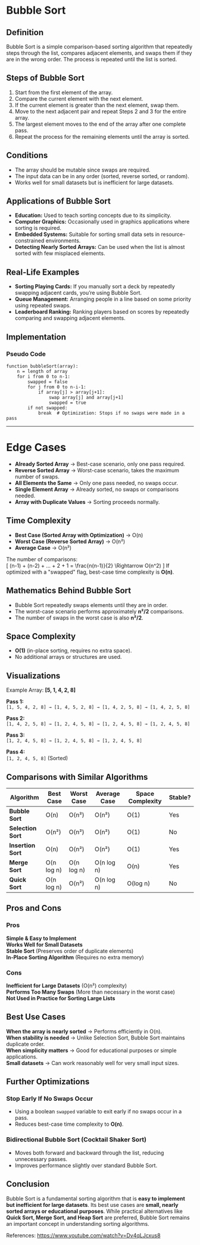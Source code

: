 # Bubble Sort 

## Definition  
Bubble Sort is a simple comparison-based sorting algorithm that repeatedly steps through the list, compares adjacent elements, and swaps them if they are in the wrong order. The process is repeated until the list is sorted.  

## Steps of Bubble Sort  
1. Start from the first element of the array.  
2. Compare the current element with the next element.  
3. If the current element is greater than the next element, swap them.  
4. Move to the next adjacent pair and repeat Steps 2 and 3 for the entire array.  
5. The largest element moves to the end of the array after one complete pass.  
6. Repeat the process for the remaining elements until the array is sorted.  

## Conditions  
- The array should be mutable since swaps are required.  
- The input data can be in any order (sorted, reverse sorted, or random).  
- Works well for small datasets but is inefficient for large datasets.  

## Applications of Bubble Sort  
- **Education:** Used to teach sorting concepts due to its simplicity.  
- **Computer Graphics:** Occasionally used in graphics applications where sorting is required.  
- **Embedded Systems:** Suitable for sorting small data sets in resource-constrained environments.  
- **Detecting Nearly Sorted Arrays:** Can be used when the list is almost sorted with few misplaced elements.  

## Real-Life Examples  
- **Sorting Playing Cards:** If you manually sort a deck by repeatedly swapping adjacent cards, you’re using Bubble Sort.  
- **Queue Management:** Arranging people in a line based on some priority using repeated swaps.  
- **Leaderboard Ranking:** Ranking players based on scores by repeatedly comparing and swapping adjacent elements.  

## Implementation  

### Pseudo Code  
```text
function bubbleSort(array):
    n = length of array
    for i from 0 to n-1:
        swapped = false
        for j from 0 to n-i-1:
            if array[j] > array[j+1]:
                swap array[j] and array[j+1]
                swapped = true
        if not swapped:
            break  # Optimization: Stops if no swaps were made in a pass
```
---

# Edge Cases  
- **Already Sorted Array** → Best-case scenario, only one pass required.  
- **Reverse Sorted Array** → Worst-case scenario, takes the maximum number of swaps.  
- **All Elements the Same** → Only one pass needed, no swaps occur.  
- **Single Element Array** → Already sorted, no swaps or comparisons needed.  
- **Array with Duplicate Values** → Sorting proceeds normally.  

## Time Complexity  
- **Best Case (Sorted Array with Optimization)** → O(n)  
- **Worst Case (Reverse Sorted Array)** → O(n²)  
- **Average Case** → O(n²)  

The number of comparisons:  
\[
(n-1) + (n-2) + ... + 2 + 1 = \frac{n(n-1)}{2} \Rightarrow O(n^2)
\]
If optimized with a "swapped" flag, best-case time complexity is **O(n)**.  

## Mathematics Behind Bubble Sort  
- Bubble Sort repeatedly swaps elements until they are in order.  
- The worst-case scenario performs approximately **n²/2** comparisons.  
- The number of swaps in the worst case is also **n²/2**.  

## Space Complexity  
- **O(1)** (in-place sorting, requires no extra space).  
- No additional arrays or structures are used.  

## Visualizations  
Example Array: **[5, 1, 4, 2, 8]**  

**Pass 1:**  
`[1, 5, 4, 2, 8] → [1, 4, 5, 2, 8] → [1, 4, 2, 5, 8] → [1, 4, 2, 5, 8]`  

**Pass 2:**  
`[1, 4, 2, 5, 8] → [1, 2, 4, 5, 8] → [1, 2, 4, 5, 8] → [1, 2, 4, 5, 8]`  

**Pass 3:**  
`[1, 2, 4, 5, 8] → [1, 2, 4, 5, 8] → [1, 2, 4, 5, 8]`  

**Pass 4:**  
`[1, 2, 4, 5, 8]` (Sorted)  

## Comparisons with Similar Algorithms  

| Algorithm       | Best Case | Worst Case | Average Case | Space Complexity | Stable? |
|---------------|----------|-----------|--------------|-----------------|--------|
| **Bubble Sort** | O(n) | O(n²) | O(n²) | O(1) |  Yes |
| **Selection Sort** | O(n²) | O(n²) | O(n²) | O(1) |  No |
| **Insertion Sort** | O(n) | O(n²) | O(n²) | O(1) |  Yes |
| **Merge Sort** | O(n log n) | O(n log n) | O(n log n) | O(n) |  Yes |
| **Quick Sort** | O(n log n) | O(n²) | O(n log n) | O(log n) |  No |

## Pros and Cons  

### Pros  
 **Simple & Easy to Implement**  
 **Works Well for Small Datasets**  
 **Stable Sort** (Preserves order of duplicate elements)  
 **In-Place Sorting Algorithm** (Requires no extra memory)  

###  Cons  
 **Inefficient for Large Datasets** (O(n²) complexity)  
 **Performs Too Many Swaps** (More than necessary in the worst case)  
 **Not Used in Practice for Sorting Large Lists**  

## Best Use Cases  
**When the array is nearly sorted** → Performs efficiently in O(n).  
**When stability is needed** → Unlike Selection Sort, Bubble Sort maintains duplicate order.  
**When simplicity matters** → Good for educational purposes or simple applications.  
**Small datasets** → Can work reasonably well for very small input sizes.  

## Further Optimizations  

### **Stop Early If No Swaps Occur**  
- Using a boolean `swapped` variable to exit early if no swaps occur in a pass.  
- Reduces best-case time complexity to **O(n)**.  

### **Bidirectional Bubble Sort (Cocktail Shaker Sort)**  
- Moves both forward and backward through the list, reducing unnecessary passes.  
- Improves performance slightly over standard Bubble Sort.  

## Conclusion  
Bubble Sort is a fundamental sorting algorithm that is **easy to implement but inefficient for large datasets**. Its best use cases are **small, nearly sorted arrays or educational purposes**. While practical alternatives like **Quick Sort, Merge Sort, and Heap Sort** are preferred, Bubble Sort remains an important concept in understanding sorting algorithms.  


References: https://www.youtube.com/watch?v=Dv4qLJcxus8 
